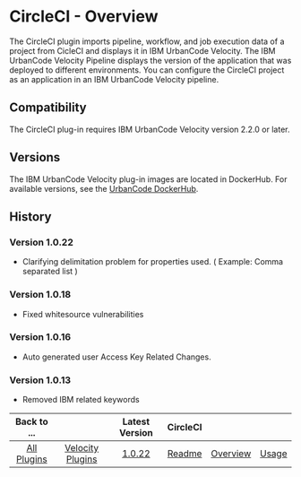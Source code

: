 
# CircleCI - Overview

The CircleCI plugin imports pipeline, workflow, and job execution data of a project from CicleCI and displays it in IBM UrbanCode Velocity. The IBM UrbanCode Velocity Pipeline displays the version of the application that was deployed to different environments. You can configure the CircleCI project as an application in an IBM UrbanCode Velocity pipeline.

## Compatibility

The CircleCI plug-in requires IBM UrbanCode Velocity version 2.2.0 or later.


## Versions

The IBM UrbanCode Velocity plug-in images are located in DockerHub. For available versions, see the [UrbanCode DockerHub](https://hub.docker.com/r/urbancode/ucv-ext-circleci/tags).

## History

### Version 1.0.22

* Clarifying delimitation problem for properties used. ( Example: Comma separated list )

### Version 1.0.18

* Fixed whitesource vulnerabilities

### Version 1.0.16

* Auto generated user Access Key Related Changes.

### Version 1.0.13

* Removed IBM related keywords



|Back to ...||Latest Version|CircleCI |||
| :---: | :---: | :---: | :---: | :---: | :---: |
|[All Plugins](../../index.md)|[Velocity Plugins](../README.md)|[1.0.22](https://raw.githubusercontent.com/UrbanCode/IBM-UCV-PLUGINS/main/files/ucv-ext-circleci/ucv-ext-circleci-1.0.22.tar.7z.001)|[Readme](README.md)|[Overview](overview.md)|[Usage](usage.md)|
